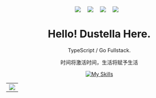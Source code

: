 

<div align="center" >

<br>

<div align="center">
  <a href="https://dustella.net/"><img src="https://img.shields.io/badge/website-%E4%B8%AA%E4%BA%BA%E7%BD%91%E7%AB%99-blue"></a>&emsp;
  <a href="https://twitter.com/W01fh4cker/"><img src="https://img.shields.io/badge/twitter-%E6%8E%A8%E7%89%B9-blue"></a>&emsp;
  <a href="https://blog.csdn.net/NicolasZQ/"><img src="https://img.shields.io/badge/CSDN-%E5%8D%9A%E5%AE%A2-c32136"></a>&emsp;
  <a href="https://space.bilibili.com/1910328085/"><img src="https://img.shields.io/badge/bilibili-B%E7%AB%99-ff69b4"></a>&emsp;
<!-- 访客数统计徽标 -->




#  Hello! Dustella Here.

TypeScript / Go Fullstack.
  
时间将激活时间，生活将赋予生活


[![My Skills](https://skillicons.dev/icons?i=js,html,css,ts,vue,vite,go,vscode,express,arduino,cloudflare,docker,git,heroku,linux,md,mongodb,mysql,nodejs,nginx,ps,pr,postgres,redis,sqlite,tailwind,webpack,windicss,wordpress,workers,bash)](https://skillicons.dev)


<!-- GitHub Activity Graph -->
<table align="center">
  <tr>
    <td colspan="2">
      <img src="https://activity-graph.herokuapp.com/graph?username=Dustella&theme=xcode&bg_color=FF000000&hide_border=true" />
    </td>
  </tr>
</table>
</div> 